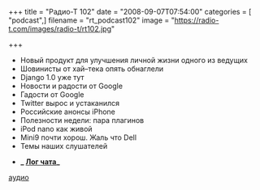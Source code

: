 +++
title = "Радио-Т 102"
date = "2008-09-07T07:54:00"
categories = [ "podcast",]
filename = "rt_podcast102"
image = "https://radio-t.com/images/radio-t/rt102.jpg"

+++

- Новый продукт для улучшения личной жизни одного из ведущих
- Шовинисты от хай–тека опять обнаглели
- Django 1.0 уже тут
- Новости и радости от Google
- Гадости от Google
- Twitter вырос и устаканился
- Российские анонсы iPhone
- Полезности недели: пара плагинов
- iPod nano как живой
- Mini9 почти хорош. Жаль что Dell
- Темы наших слушателей

* **_ [Лог чата](http://chat.radio-t.com/logs/radio-t-102.html)_**

[аудио](http://cdn.radio-t.com/rt_podcast102.mp3)
<audio src="http://cdn.radio-t.com/rt_podcast102.mp3" preload="none"></audio>